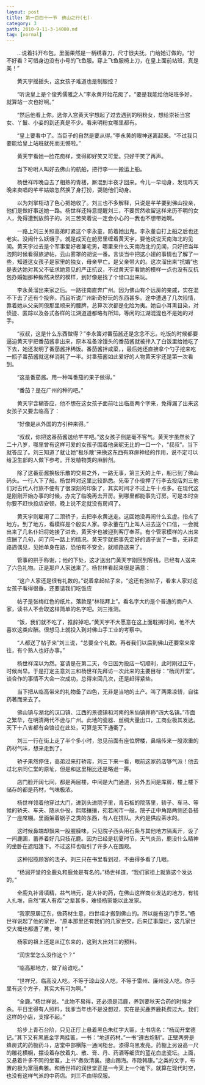 ```yaml
---
layout: post
title: 第一百四十一节　佛山之行(七)-
category: 3
path: 2010-9-11-3-14000.md
tag: [normal]
---
```


　　…说着抖开布包。里面果然是一柄绣春刀，尺寸很夫抚。门给她订做的。“好不好看？可惜身边没有小号的飞鱼服。穿上飞鱼服椅上刀，在皇上面前站班，真是美！”

　　黄天宇摇摇头，这女孩子难道也是制服控？

　　“听说皇上是个俊秀儒雅之人”李永黄开始花痴了，“要是我能给他站班多好，就算站一次也好啊。”

　　“然后他看上你。选你入宫黄天宇想起了过去遇到的明粉女，想给崇祯当宫女、丫鬟、小妾的到还真是不少。看来明粉女哪里都有。

　　“皇上要看中了。当臣子的自然是要从得。”李永黄的眼神迷离起来。“不过我只要能给皇上站班就死而无憾啦。”

　　黄天宇看她一脸花痴样，觉得即好笑又可爱。只好干笑了再声。

　　当下吩咐人叫好去佛山的航船，把行李一一搬运上船。

　　杨世祥昨晚自去了相熟的青楼，厮混到半夜才回来。今儿一早动身，发现昨天晚来卖唱的芊芊姑娘忽然换了身打扮，耍随他们动身。

　　以为刘掌柜动了色心把她收了。刘三也不多解释，只说是芊芊要到佛山投亲，他们是做好事送她一路。杨世祥还特意提醒刘三，不要贸然收留这样来历不明的女人，免得遭到放鸽子的。刘三苦笑着说一定会小心的一我也不想带她啊。

　　一路上刘三关照高弟盯紧这个李永童，防着她出鬼。李永董自打上船之后也还老实。没闹什么妖蛾子。就是成天在舱房里缠着黄天宇，要他说说天南海北的见闻。黄天宇过去是个军事爱好者兼宅男，哪里来什么天南海北的见闻，只好把当年泡网时候看得旅游帖，云山雾罩的胡说一番。言谈当中把这小妞的事情也了解了一些，知道这女孩子是家里的独女，母亲早亡。是父亲带大的。这次溜出来“抗婚”也是表达她对其父不征求她意见的严正抗议，不过黄天宇看她的模样一点也没有反抗包办婚姻那种毅然决然的模样，到好像是找了个借口出来玩。

　　李永黄溜出来家之后。一路往南直奔广州。因为佛山有个远房的亲戚，实在混不下去了还有个投奔。而且听说广州新奇好玩的东西甚多。途中遭遇了几次险情，靠着她从父亲同僚那里顺来的腰牌，总算次次都是化险为夷。她自小耳熏目染，对侦迹、匿踪以及各式各样的江湖道道都略有所知。等闲的江湖混混也不是她的对手。

　　“叔叔，这是什么东西做得？”李永簧对番茄酱还是念念不忘。吃饭的时候都要逼迫黄天宇把番茄酱拿出来，原本准备涂馒头的番茄酱就被拌入了白饭里给她吃了下去，她还发明了番茄酱拌稀饭。番茄酱拌咸菜，，最后她还直接拿个勺子挖来吃一瓶子番茄酱就这样消耗了一半。对番茄酱如此爱好的人物黄天宇还是第一次看到。

　　“这是番茄酱。用一种叫番茄的果子做得。”

　　“番茄？是在广州的种的吧。”

　　黄天宇含糊答应，他不想在这女孩子面前吐出临高两个字来，免得漏了出来这女孩子又要去临高了：

　　“好像是从外国的方引种来得。”

　　“叔叔，你把这番茄酱送给芊芊吧。”这女孩子倒是毫不客气。黄天宇虽然长了二十八岁，哪里曾有这样可爱的女孩子围着他亲昵无比的一口一个，“叔叔”。当下就答应了。刘三知道了就让她“极乐散”来换这东西有麻痹神经的作用，说不定可以给卫生部的人做下参考。开发植物类的麻醉剂。

　　除了这番茄酱换极乐散的交易之外，一路无事，第三天的上午，船已到了佛山码头。一行人下了船。杨世祥对这里比较熟悉。先带了仆役押了行李去投店刘三他们对古代人行旅不便有了很深刻的印象了，其实时间才不过上午十点多。在现代这是刚刚开始办事的时候，办完了临晚再去开房。到哪里都能事先订房。可是本时空你要不赶快投店安顿，晚上说不定就没有房间了。

　　黄天宇则雇用了二顶轿子，去把李永黄送走。这回她没再闹什么玄虚。指点了地方。到了地方，看模样是个殷实人家。李永董在门上叫人进去送个口信，一会就出来了几名仆妇将她接了进去，黄天宇也被迎到客厅奉茶。有个管家模样的人出来应酬了几句，问了问一路上的情况。黄天宇就把事先定好的调子说了一番，无非走路遇偶见，见她单身在路，恐怕有不安全，就顺路送来了。

　　管事的拱手称谢，；他的下处，这才送出门黄天宇刚回到客栈，已经有人送来了六色礼物。正是那户人家送来了。杨世样看起来很是满意：

　　“这户人家还是很有礼数的。”说着拿起帖子来，“这还有张帖子，看来人家对这女孩子看得很垂，还要请我们吃饭应

　　帖子是张梅红色的纸片。落款是“林铭拜上”。看名字大约是个普通的商户人家，读书人不会取这样简单的名字吧。刘三推测。

　　“饭，我们就不吃了，推辞掉吧。”黄天宇不大愿意在这上面耽搁时间，他不大喜欢这类应酬。很想马上就投入到对佛山手工业的考察中。

　　“人都送了帖子来”刘三说，“总要全个礼数。再者我们以后到佛山还要常来常往，有个熟人也好办事。”

　　杨世祥深以为然。宴请是在第二天，今日因为投店一切顺利，此时刚过正午，时候尚早。于是打定主意刘三和杨世祥先拜访一次此来的主要目标：“杨润开堂”。谈合作的事情不大会一次成功，总得来回几次，还是赶得紧些。

　　当下把从临高带来的礼物备了四色，无非是当地的土产。叫了两乘凉轿，自往药著而来去了。

　　佛山镇与湖北的汉口镇、江西的景德镇和河南的朱仙镇并称“四大名镇。”市面之繁华，在明清两代不逊与广州。此地的瓷器、丝绸大量出口，工商业极其发达。天下十八省都有会馆设在此处，可算是天下通衢了。

　　刘三一行在街上走了半个多小时，忽见前面有座位牌楼，鼻端传来一股浓重的药材气味，想来走到了。

　　轿子果然停住，高弟过来打轿帘，刘三下来一看，眼前这家药店够气派！他去过北京同仁堂的原址，但是和这里相比还是略逊一筹。

　　店门脸开阔七间，都是两层楼，中间是大门通道，另外五间是库房，楼上楼下储存的都是药材，气味极浓。

　　杨世祥领着他穿过大门，进到头进院子里，青石板的院落里，轿子、车马、等候的轿夫、车夫、随从仆役，熙熙攘攘，宛若闹市一般。院子正中角路两侧还各搭了一座席棚。里面架着锅子之类的东西，有人在排队。大约是供应茶水的。

　　这时候鼻端却飘来一股腥臊味，只见院子西头用石条与其他地方隔离开，设了一间鹿圃，蓄养着好几只技花鹿。因为已经是初夏时节，天气炎热，鹿没什么精神的坐卧在遮阳篷下。不过这样也吸引了许多人在围观。

　　这种招揽顾客的法子。刘三只在书里看到过，不由得多看了几眼。

　　“杨润开堂的全鹿丸和鹿耸是有名的。”杨世祥道，“我们家祖上就靠这个发达的。”

　　全鹿丸补肾填精，益气培元，是大补的药，在佛山这样商业发达的地方，有钱人扎堆，自然“寡人有疾”之辈甚多，难怪杨家能以此发家。

　　“我家原居辽东，做药材生意，四世祖才搬到佛山的。所以能有这门手艺。”杨世祥说起了他的家世，“原本那里还有我们的几家世交，后来辽事糜烂，这几家世交大概也都遭了难，唉！”

　　杨家的祖上还是从辽东来的，这到大出刘三的预料。

　　“润世堂怎么没作这个？”

　　“临高那地方，做了给谁吃。”

　　“世祥兄，临高没人吃。不等于琼山没人吃，不等于雷州、廉州没人吃。你手里有这个方子，其实大有可为啊。”

　　“全鹿。”杨世祥说。“此物不易得，还必须是活鹿，养到要秋天合药的时候才杀。平日里得有人照料，我爹当年也不是没想过，实在是买鹿养鹿耗费过大。我们这样的小店，支撑不起。”

　　拾步上青石台阶，只见正厅上悬着黑色朱红字大匾，土书店名：“杨润开堂德记。”其下又有黑底金字两挂匾，一书：“地道药材。”一书“遵古炮制”。正壁两旁是蜂房式的药橱药斗，店堂中部横陈一通间柜台。漆得乌黑发亮。药橱上另设高一尺的雕花横橱，摆设着存放着丸、散、膏、丹、药酒等细货的蓝花白底瓷坛。上面，又悬着许多不同的坐匾，上书“奏效清襄。搜山踢海。市隐韩康。”之类的文字，布置的极为富丽典雅。和杨世祥的润世堂正是一今天上一个地下。就算在现代时空，也没有这样气派的中药店。刘三不由得叹服。